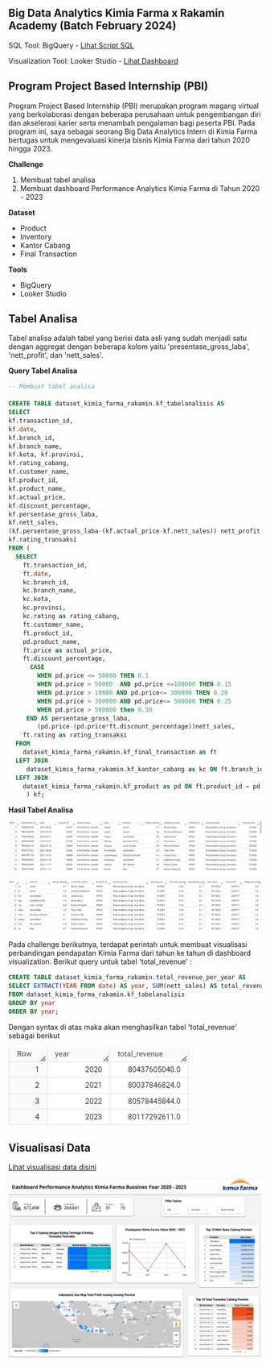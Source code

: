 **Big Data Analytics Kimia Farma x Rakamin Academy (Batch February 2024)**
---
SQL Tool: BigQuery - [Lihat Script SQL](https://github.com/fitriamaliaa/Big_Data_Analysis-Kimia_Farma_Business_Performance-Project_Based_Internship/blob/main/Query%20Tabel%20Analisa.sql)

Visualization Tool: Looker Studio - [Lihat Dashboard](https://lookerstudio.google.com/reporting/9cb4a9bc-55f8-4d86-8017-e49f75694159)


**Program Project Based Internship (PBI)**
---
Program Project Based Internship (PBI) merupakan program magang virtual yang berkolaborasi dengan beberapa perusahaan untuk pengembangan diri dan akselerasi karier serta menambah pengalaman bagi peserta PBI. Pada program ini, saya sebagai seorang Big Data Analytics Intern di Kimia Farma bertugas untuk mengevaluasi kinerja bisnis Kimia Farma dari tahun 2020 hingga 2023.

**Challenge**
1. Membuat tabel analisa
2. Membuat dashboard Performance Analytics Kimia Farma di Tahun 2020 - 2023

**Dataset**
- Product
- Inventory
- Kantor Cabang
- Final Transaction

**Tools**
- BigQuery
- Looker Studio


**Tabel Analisa**
---
Tabel analisa adalah tabel yang berisi data asli yang sudah menjadi satu dengan aggregat dengan beberapa kolom yaitu 'presentase_gross_laba', 'nett_profit', dan 'nett_sales'. 

**Query Tabel Analisa**


```sql
-- Membuat tabel analisa

CREATE TABLE dataset_kimia_farma_rakamin.kf_tabelanalisis AS
SELECT
kf.transaction_id,
kf.date, 
kf.branch_id, 
kf.branch_name, 
kf.kota, kf.provinsi, 
kf.rating_cabang, 
kf.customer_name, 
kf.product_id, 
kf.product_name, 
kf.actual_price, 
kf.discount_percentage,
kf.persentase_gross_laba,
kf.nett_sales,
(kf.persentase_gross_laba-(kf.actual_price-kf.nett_sales)) nett_profit, 
kf.rating_transaksi
FROM ( 
  SELECT
    ft.transaction_id,
    ft.date,
    kc.branch_id,
    kc.branch_name,
    kc.kota,
    kc.provinsi,
    kc.rating as rating_cabang,
    ft.customer_name,
    ft.product_id,
    pd.product_name,
    ft.price as actual_price,
    ft.discount_percentage,
      CASE
        WHEN pd.price <= 50000 THEN 0.1
        WHEN pd.price > 50000  AND pd.price <=100000 THEN 0.15
        WHEN pd.price > 10000 AND pd.price<= 300000 THEN 0.20
        WHEN pd.price > 300000 AND pd.price<= 500000 THEN 0.25
        WHEN pd.price > 500000 then 0.30
     END AS persentase_gross_laba,
        (pd.price-(pd.price*ft.discount_percentage))nett_sales,
    ft.rating as rating_transaksi
  FROM
    dataset_kimia_farma_rakamin.kf_final_transaction as ft
  LEFT JOIN
     dataset_kimia_farma_rakamin.kf_kantor_cabang as kc ON ft.branch_id = kc.branch_id
  LEFT JOIN
    dataset_kimia_farma_rakamin.kf_product as pd ON ft.product_id = pd.product_id
     ) kf;
```

**Hasil Tabel Analisa**

![Tabel Analisa 1](https://github.com/fitriamaliaa/Big_Data_Analysis-Kimia_Farma_Business_Performance-Project_Based_Internship/blob/main/assets/Tabel%20Analisa%201.png)

![Tabel Analisa 2](https://github.com/fitriamaliaa/Big_Data_Analysis-Kimia_Farma_Business_Performance-Project_Based_Internship/blob/main/assets/Tabel%20Analisa%202.png)


Pada challenge berikutnya, terdapat perintah untuk membuat visualisasi perbandingan pendapatan Kimia Farma dari tahun ke tahun di dashboard visualization. Berikut query untuk tabel 'total_revenue' :
```sql
CREATE TABLE dataset_kimia_farma_rakamin.total_revenue_per_year AS
SELECT EXTRACT(YEAR FROM date) AS year, SUM(nett_sales) AS total_revenue
FROM dataset_kimia_farma_rakamin.kf_tabelanalisis
GROUP BY year
ORDER BY year;
```

Dengan syntax di atas maka akan menghasilkan tabel 'total_revenue' sebagai berikut

![Total Revenue per Year](https://github.com/fitriamaliaa/Big_Data_Analysis-Kimia_Farma_Business_Performance-Project_Based_Internship/blob/main/assets/Total%20Revenue%20per%20Year.png)



Visualisasi Data
---

[Lihat visualisasi data disini](https://lookerstudio.google.com/reporting/9cb4a9bc-55f8-4d86-8017-e49f75694159)

![Dashboard](https://github.com/fitriamaliaa/Big_Data_Analysis-Kimia_Farma_Business_Performance-Project_Based_Internship/blob/main/assets/Dashboard.png)

